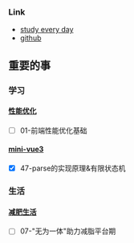 ### Link
- [study every day](https://github.com/cuixiaorui/study-every-day/issues)
- [github](https://github.com/jtr354)

## 重要的事

### 学习
#### [性能优化](https://www.heapdump.cn/training/course/4/3)
- [ ] 01-前端性能优化基础

#### [mini-vue3](https://github.com/JTR354/mini-vue3)
- [x] 47-parse的实现原理&有限状态机


### 生活

#### [减肥生活](https://github.com/JTR354/lose-fat)
- [ ] 07-"无为一体"助力减脂平台期